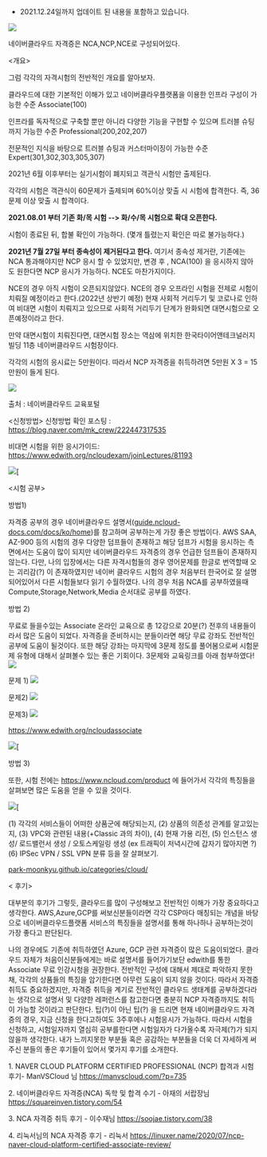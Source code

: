 * 2021.12.24일까지 업데이트 된 내용을 포함하고 있습니다.

![](https://postfiles.pstatic.net/MjAyMTA4MTNfNzEg/MDAxNjI4ODUxNDg4NTkz.aZ04p7bfFMllWTyRMJiTnOYVs-F3FAAINJxCj2Ee6E8g.zEXK5gVMwhH_xvEjLD3eLSBXCWayai7SQWpdv2Vc8AEg.PNG.mk_crew/a.png?type=w966)

네이버클라우드 자격증은 NCA,NCP,NCE로 구성되어있다.

<개요>

그럼 각각의 자격시험의 전반적인 개요를 알아보자.

클라우드에 대한 기본적인 이해가 있고 네이버클라우플랫폼을 이용한 인프라 구성이 가능한 수준
Associate(100)

인프라를 독자적으로 구축할 뿐만 아니라 다양한 기능을 구현할 수 있으며 트러블 슈팅까지 가능한 수준
Professional(200,202,207)

전문적인 지식을 바탕으로 트러블 슈팅과 커스터마이징이 가능한 수준
Expert(301,302,303,305,307)

2021년 6월 이후부터는
실기시험이 폐지되고 객관식 시험만 출제된다.

각각의 시험은 객관식이 60문제가 출제되며 60%이상 맞출 시 시험에 합격한다.
즉, 36문제 이상 맞출 시 합격이다.


**2021.08.01 부터 기존 화/목 시험 --> 화/수/목 시험으로 확대 오픈한다.**

시험이 종료된 뒤, 합불 확인이 가능하다. (몇개 틀렸는지 확인은 따로 불가능하다.)

**2021년 7월 27일 부터 종속성이 제거된다고 한다.**
여기서 종속성 제거란,
기존에는 NCA 통과해야지만 NCP 응시 할 수 있었지만,
변경 후 , NCA(100) 을 응시하지 않아도 원한다면 NCP 응시가 가능하다. NCE도 마찬가지이다.

NCE의 경우 아직 시험이 오픈되지않았다.
NCE의 경우 오프라인 시험을 전제로 시험이 치뤄질 예정이라고 한다.(2022년 상반기 예정)
현재 사회적 거리두기 및 코로나로 인하여 비대면 시험이 치뤄지고 있으므로 사회적 거리두기 단계가 완화되면 대면시험으로 오픈예정이라고 한다.

만약 대면시험이 치뤄진다면,
대면시험 장소는 역삼에 위치한 한국타이어앤테크널러지 빌딩 11층 네이버클라우드 시험장이다.

각각의 시험의 응시료는 5만원이다. 따라서 NCP 자격증을 취득하려면 5만원 X 3 = 15만원이 들게 된다.

![](https://postfiles.pstatic.net/MjAyMTA3MjdfMTcy/MDAxNjI3MzU4NjY1NjAw.zOpzjtw7YkbVZjFFRF02h3XBzD_FB__Mv9slGPOonVog.anEwbsYTeiKXFPzqqWyssWLEZMBe-ywnGShedqlBqrIg.PNG.mk_crew/image.png?type=w966)

출처 : 네이버클라우드 교육포털


<신청방법>
신청방법 확인 포스팅 : <https://blog.naver.com/mk_crew/222447317535>

비대면 시험을 위한 응시가이드:  <https://www.edwith.org/ncloudexam/joinLectures/81193>

[![](https://dthumb-phinf.pstatic.net/?src=%22https%3A%2F%2Fcphinf.pstatic.net%2Fmooc%2F20210129_11%2F1611882485441vXILM_JPEG%2Fimage.JPEG%22&type=ff500_300)](https://www.edwith.org/ncloudexam/joinLectures/81193)[

<시험 공부>

방법1)

자격증 공부의 경우 네이버클라우드 설명서([guide.ncloud-docs.com/docs/ko/home](https://guide.ncloud-docs.com/docs/ko/home))를 참고하며 공부하는게 가장 좋은 방법이다.
AWS SAA, AZ-900 등의 시험의 경우 다양한 덤프들이 존재하고 해당 덤프가 시험을 응시하는 측면에서는 도움이 많이 되지만 네이버클라우드 자격증의 경우 언급한 덤프들이 존재하지않는다.
다만, 나의 입장에서는 다른 자격시험들의 경우 영어문제를 한글로 번역할때 오는 괴리감(?) 이 존재하였지만
네이버 클라우드 시험의 경우 처음부터 한국어로 잘 설명되어있어서 다른 시험들보다 읽기 수월하였다.
나의 경우 처음 NCA를 공부하였을때 Compute,Storage,Network,Media 순서대로 공부를 하였다.

방법 2)

무료로 들을수있는 Associate 온라인 교육으로 총 12강으로 20분(?) 전후의 내용들이라서 많은 도움이 되었다.
자격증을 준비하시는 분들이라면 해당 무료 강좌도 전반적인 공부에 도움이 될것이다. 또한 해당 강좌는 마지막에 3문제 정도를 풀어봄으로써 시험문제 유형에 대해서 살펴볼수 있는 좋은 기회이다.
3문제와 교육링크를 아래 첨부하였다!
![](https://postfiles.pstatic.net/MjAyMTA3MjdfMTg5/MDAxNjI3MzYxMDgwOTk5.GOqGoNDc2Yl1CTwNYQDNRYsnETJPlH-Xkpu_2_ME-Nog.HhHCXxC3yI_PDSKWZEIoOW9yUwAMG3bp2BpJqPvVpFIg.PNG.mk_crew/image.png?type=w966)

문제 1)
![](https://postfiles.pstatic.net/MjAyMTA3MjdfMjM0/MDAxNjI3MzYxMTQ5NTk3.W8sjHkOXZyTrBFZgJvGb2-bIEfPMMKGA-LeR8wU_4QIg.-QGfwsz2lGxl4jCqyD--M-SaHj7mKgRC4L1VSIj6na4g.PNG.mk_crew/image.png?type=w966)

문제2)
![](https://postfiles.pstatic.net/MjAyMTA3MjdfOTUg/MDAxNjI3MzYxMTgyMTky.blmVVxcFqG2FkfaaqLD3zoIyT4AzGWfqOmXoyfjSTGwg.aa5suMn9-VAvzq15j_mOL67TmKlPzmokojUMxmZZlisg.PNG.mk_crew/image.png?type=w966)

문제3)
![](https://postfiles.pstatic.net/MjAyMTA3MjdfMjA1/MDAxNjI3MzYxMjAyMDU0.2qriuV5C7Ta4xcHMRfvXhSpzhS7A6PIAtjL_-_ykkBcg.BYhUiLw6s8gcCanS1-1LfE8vHPLVziHR5oGm2Le-NJQg.PNG.mk_crew/image.png?type=w966)

<https://www.edwith.org/ncloudassociate>

[![](https://dthumb-phinf.pstatic.net/?src=%22https%3A%2F%2Fcphinf.pstatic.net%2Fmooc%2F20200318_145%2F1584507956433UYo5v_JPEG%2F1.JPG%22&type=ff500_300)](https://www.edwith.org/ncloudassociate)[

방법 3)

또한, 시험 전에는 <https://www.ncloud.com/product> 에 들어가서 각각의 특징들을 살펴보면 많은 도움을 얻을 수 있을 것이다.

[![](https://dthumb-phinf.pstatic.net/?src=%22https%3A%2F%2Fssl.pstatic.net%2Fstatic%2Fncp%2Fimg%2Fko%2Fmsg_logo_thumb.jpg%22&type=ff500_300)](https://www.ncloud.com/product)[




(1) 각각의 서비스들이 어떠한 상품군에 해당되는지,
(2) 상품의 의존성 관계를 알고있는지,
(3) VPC와 관련된 내용(+Classic 과의 차이),
(4) 현재 가용 리전,
(5) 인스턴스 생성/ 로드밸런서 생성 / 오토스케일링 생성 (ex 트래픽이 저녁시간에 갑자기 많아지면 ?)
(6) IPSec VPN / SSL VPN 분류
등을 잘 살펴보기.


[park-moonkyu.github.io/categories/cloud/](https://park-moonkyu.github.io/categories/cloud/)

< 후기>

대부분의 후기가 그렇듯, 클라우드를 많이 구성해보고 전반적인 이해가 가장 중요하다고 생각한다. AWS,Azure,GCP를 써보신분들이라면 각각 CSP마다 매칭되는 개념을 바탕으로 네이버클라우드플랫폼 서비스의 특징들을 설명서를 통해 하나하나 공부하는것이 가장 좋다고 판단된다.

나의 경우에도 기존에 취득하였던 Azure, GCP 관련 자격증이 많은 도움이되었다.
클라우드 자체가 처음이신분들에게는 바로 설명서를 들어가기보단 edwith를 통한 Associate 무료 인강시청을 권장한다.
전반적인 구성에 대해서 제대로 파악하지 못한 채, 각각의 상품들의 특징을 암기한다면 아무런 도움이 되지 않을 것이다.
따라서 자격증 취득도 중요하겠지만, 자격증 취득을 계기로 전반적인 클라우드 생태계를 공부하겠다라는 생각으로 설명서 및 다양한 레퍼런스를 참고한다면 충분히 NCP 자격증까지도 취득이 가능할 것이라고 판단한다.
팁(?)이 아닌 팁(?) 을 드리면 현재 네이버클라우드 자격증의 경우, 지금 신청을 한다고하여도 3주후에나 시험응시가 가능하다.
따라서 시험을 신청하고, 시험일자까지 열심히 공부를한다면 시험일자가 다가올수록 자극제(?)가 되지않을까 생각한다.
내가 느끼지못한 부분들 혹은 공감하는 부분들을 더욱 더 자세하게 써주신 분들의 좋은 후기들이 있어서 몇가지 후기를 소개한다.

1\. NAVER CLOUD PLATFORM CERTIFIED PROFESSIONAL (NCP) 합격과 시험 후기- ManVSCloud 님
<https://manvscloud.com/?p=735>

2\. 네이버클라우드 자격증(NCA) 독학 및 합격 수기 - 아재의 서랍장님
<https://squareinven.tistory.com/54>

3\. NCA 자격증 취득 후기 - 이수재님
<https://soojae.tistory.com/38>

4\. 리눅서님의 NCA 자격증 후기 - 리눅서
<https://linuxer.name/2020/07/ncp-naver-cloud-platform-certified-associate-review/>
